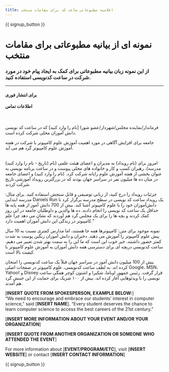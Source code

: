 ```yaml
---
title: اعلامیه مطبوعاتی ساعت کد برای مقامات منتخب
---
```


{{ signup_button }}

# نمونه ای از بیانیه مطبوعاتی برای مقامات منتخب

### از این نمونه زبان بیانیه مطبوعاتی برای کمک به ایجاد پیام خود در مورد شرکت در ساعت کدنویسی استفاده کنید. 

* * *

#### برای انتشار فوری  


####   


#### اطلاعات تماس

<br />

فرماندار/نماینده مجلس/شهردار/عضو شورا [نام را وارد کنید] که در ساعت کد نویسی دانش آموزان محلی شرکت کرده است. <br />

جامعه برای افزایش آگاهی در مورد اهمیت آموزش علوم کامپیوتر با شرکت در هفته آموزش علوم کامپیوتر گرد هم می آید.<br /> <br />

(تاریخ - نام را وارد کنید) امروز برای (نام رویداد) به مدیران و اعضای هیئت علمی (نام مدرسه)، رهبران کسب و کار و خانواده های محلی پیوست و در ساعت برنامه نویسی به عنوان بخشی از هفته آموزش علوم رایانه شرکت کرد. (نام را وارد کنید) و اعضای جامعه در میان ده ها میلیون نفر در سراسر جهان بودند که در بزرگترین رویداد آموزشی تاریخ شرکت کردند. <br />

جزئیات رویداد را درج کنید، از زبانی توصیفی و قابل سنجش استفاده کنید. برای مثال: مدرسه ابتدایی Daniels Run یک رویداد ساعت کد نویسی در سطح مدرسه برگزار کرد تا دانش‌آموزان خود را با علوم کامپیوتر آشنا کند. بیش از 700 دانش آموز از همه پایه ها حداقل یک ساعت کد نویسی را انجام دادند. ده ها والدین و داوطلبان جامعه در این روز کمک کردند و بچه ها را برای یک مجلس گرد هم آوردند که نشان می دهد چرا علم کامپیوتر در زندگی این دانش آموزان اهمیت دارد." <br />

نمونه موجود برای متن: کامپیوترها همه جا هستند، اما مدارس کمتری نسبت به 10 سال پیش علوم کامپیوتر را آموزش می دهند. دختران و دانش آموزان رنگین پوست به شدت کمتر حضور داشتند. خبر خوب این است که ما این را به سمت بهتر شدن تغییر می دهیم. ساعت کدنویسی دریچه ای برای دسترسی همه دانش آموزان به آموزش علوم کامپیوتر با کیفیت بالا است. <br />

بیش از 100 میلیون دانش آموز در سراسر جهان قبلاً یک ساعت کدنویسی را امتحان کرده اند. به لطف ساعت کدنویسی، علوم کامپیوتر در صفحات اصلی Google، MSN، Yahoo! و Disney قرار گرفت. رئیس جمهور اوباما، شکیرا و اشتون کوچر همگی ساعت نویسی را با ویدئوهایی آغاز کرده اند. بیش از ۱۰۰ شریک برای حمایت از این جنبش گرد هم آمدند. <br />

[**INSERT QUOTE FROM SPOKESPERSON, EXAMPLE BELOW:**]  
“We need to encourage and embrace our students’ interest in computer science,” said [**INSERT NAME**]. “Every student deserves the chance to learn computer science to access the best careers of the 21st century.” <br />

[**INSERT MORE INFORMATION ABOUT YOUR EVENT AND/OR YOUR ORGANIZATION**] <br />

[**INSERT QUOTE FROM ANOTHER ORGANIZATION OR SOMEONE WHO ATTENDED THE EVENT**] <br />

For more information about [**EVENT/PROGRAM/ETC**], visit [**INSERT WEBSITE**] or contact [**INSERT CONTACT INFORMATION**]

{{ signup_button }}